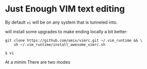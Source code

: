 # Just Enough VIM text editing

By default `vi` will be on any system that is tunneled into.

will install some upgrades to make ending locally a bit better:

```
git clone https://github.com/amix/vimrc.git ~/.vim_runtime && \
    sh ~/.vim_runtime/install_awesome_vimrc.sh
```

```
$ vi
```

At a minim
There are two modes 

```

```